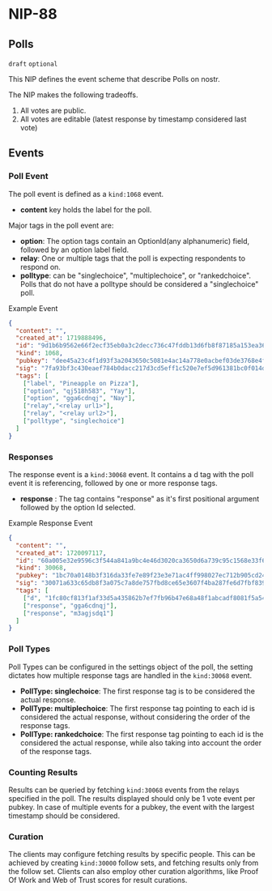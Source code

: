 # NIP-88

## Polls

`draft` `optional`

This NIP defines the event scheme that describe Polls on nostr.

The NIP makes the following tradeoffs.

1. All votes are public.
2. All votes are editable (latest response by timestamp considered last vote)

## Events

### Poll Event

The poll event is defined as a `kind:1068` event.

- **content** key holds the label for the poll.

Major tags in the poll event are:


- **option**: The option tags contain an OptionId(any alphanumeric) field, followed by an option label field.
- **relay**: One or multiple tags that the poll is expecting respondents to respond on.
- **polltype**: can be "singlechoice", "multiplechoice", or "rankedchoice". Polls that do not have a polltype should be considered a "singlechoice" poll.


Example Event

```json
{
  "content": "",
  "created_at": 1719888496,
  "id": "9d1b6b9562e66f2ecf35eb0a3c2decc736c47fddb13d6fb8f87185a153ea3634",
  "kind": 1068,
  "pubkey": "dee45a23c4f1d93f3a2043650c5081e4ac14a778e0acbef03de3768e4f81ac7b",
  "sig": "7fa93bf3c430eaef784b0dacc217d3cd5eff1c520e7ef5d961381bc0f014dde6286618048d924808e54d1be03f2f2c2f0f8b5c9c2082a4480caf45a565ca9797",
  "tags": [
    ["label", "Pineapple on Pizza"],
    ["option", "qj518h583", "Yay"],
    ["option", "gga6cdnqj", "Nay"],
    ["relay","<relay url1>"],
    ["relay", "<relay url2>"],
    ["polltype", "singlechoice"]
  ]
}
```

### Responses

The response event is a `kind:30068` event. It contains a d tag with the poll event it is referencing, followed by one or more response tags.

- **response** : The tag contains "response" as it's first positional argument followed by the option Id selected.

Example Response Event

```json
{
  "content": "",
  "created_at": 1720097117,
  "id": "60a005e32e9596c3f544a841a9bc4e46d3020ca3650d6a739c95c1568e33f6d8",
  "kind": 30068,
  "pubkey": "1bc70a0148b3f316da33fe7e89f23e3e71ac4ff998027ec712b905cd24f6a411",
  "sig": "30071a633c65db8f3a075c7a8de757fbd8ce65e3607f4ba287fe6d7fbf839a380f94ff4e826fbba593f6faaa13683b7ea9114ade140720ecf4927010ebf3e44f",
  "tags": [
    ["d", "1fc80cf813f1af33d5a435862b7ef7fb96b47e68a48f1abcadf8081f5a545550"],
    ["response", "gga6cdnqj"],
    ["response", "m3agjsdq1"]
  ]
}
```

### Poll Types

Poll Types can be configured in the settings object of the poll, the setting dictates how multiple response tags are handled in the `kind:30068` event.

- **PollType: singlechoice**: The first response tag is to be considered the actual response.
- **PollType: multiplechoice**: The first response tag pointing to each id is considered the actual response, without considering the order of the response tags.
- **PollType: rankedchoice**: The first response tag pointing to each id is the considered the actual response, while also taking into account the order of the response tags.

### Counting Results

Results can be queried by fetching `kind:30068` events from the relays specified in the poll.
The results displayed should only be 1 vote event per pubkey.
In case of multiple events for a pubkey, the event with the largest timestamp should be considered.

### Curation

The clients may configure fetching results by specific people. This can be achieved by creating `kind:30000` follow sets, and fetching results only from the follow set.
Clients can also employ other curation algorithms, like Proof Of Work and Web of Trust scores for result curations.
